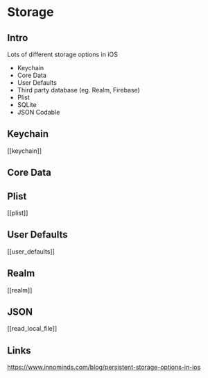 # Storage

## Intro


Lots of different storage options in iOS

- Keychain
- Core Data
- User Defaults
- Third party database (eg. Realm, Firebase)
- Plist
- SQLite
- JSON Codable


## Keychain

[[keychain]]

## Core Data

## Plist

[[plist]]

## User Defaults

[[user_defaults]]

## Realm

[[realm]]


## JSON
[[read_local_file]]


## Links

https://www.innominds.com/blog/persistent-storage-options-in-ios